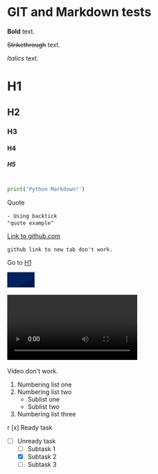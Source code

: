 # GIT and Markdown tests


**Bold** text.

~~Strikethrough~~ text.

*Italics* text.

# H1

## H2

### H3

#### H4

##### H5

```python

print('Python Markdown!')

```

Quote
```
- Using backtick
"quote example"
```

[Link to github.com](https://github.com)

```
github link to new tab don't work.
```

Go to [H1](#H1)

![Imagetest](img/imagetest.png "image test")

![Videotest](videos/screenrecord.webm)

Video don't work.

1. Numbering list one
2. Numbering list two
	* Sublist one
	* Sublist two
3. Numbering list three

r [x] Ready task
- [ ] Unready task
	- [ ] Subtask 1
	- [x] Subtask 2
	- [ ] Subtask 3
